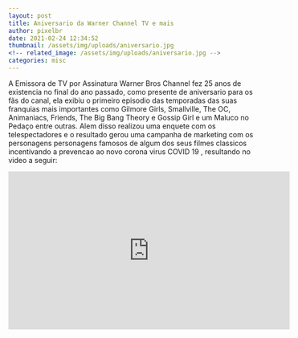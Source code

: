 ```yaml
---
layout: post
title: Aniversario da Warner Channel TV e mais
author: pixelbr
date: 2021-02-24 12:34:52
thumbnail: /assets/img/uploads/aniversario.jpg 
<!-- related_image: /assets/img/uploads/aniversario.jpg -->
categories: misc
---
```


A Emissora de TV por Assinatura Warner Bros Channel fez 25 anos de existencia no final do ano passado, como presente de aniversario para os fãs do canal, ela exibiu o primeiro episodio das temporadas das suas franquias mais importantes como Gilmore Girls, Smallville, The OC, Animaniacs, Friends, The Big Bang Theory e Gossip Girl e um Maluco no Pedaço entre outras. Alem disso realizou uma enquete com os telespectadores e o resultado gerou uma campanha de marketing com os personagens personagens famosos de algum dos seus filmes classicos incentivando a prevencao ao novo corona virus COVID 19 , resultando no video a seguir:

<iframe width="560" height="315" src="https://www.youtube.com/embed/jPlEvWQQu_E" frameborder="0" allow="accelerometer; autoplay; clipboard-write; encrypted-media; gyroscope; picture-in-picture" allowfullscreen></iframe>
